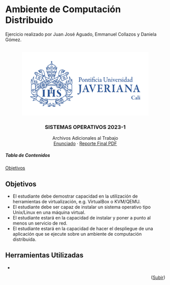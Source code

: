 # Ambiente de Computación Distribuido
Ejercicio realizado por Juan José Aguado, Emmanuel Collazos y Daniela Gómez.
<a name="readme-top"></a>
<!-- LOGO -->
<br />
<div align="center">
  <a href="imagenes/logo horizontal.png">
    <img src="imagenes/logo horizontal.png" alt="LogoJaveriaa" width="400" height="200">
  </a>

  <h3 align="center">SISTEMAS OPERATIVOS  2023-1</h3>

  <p align="center">
    Archivos Adicionales al Trabajo
    <br />
    <a href="Instrucciones.pdf">Enunciado</a>
    ·
    <a href="https://github.com/othneildrew/Best-README-Template/issues">Reporte Final PDF</a>
  </p>
</div>

##### Tabla de Contenidos
[Objetivos](#objet)  



<!-- OBJETIVOS -->
## Objetivos 
<a name="objet"></a>

* El estudiante debe demostrar capacidad en la utilización de herramientas de virtualización, e.g. VirtualBox o KVM/QEMU.
* El estudiante debe ser capaz de instalar un sistema operativo tipo Unix/Linux en una máquina virtual.
* El estudiante estará en la capacidad de instalar y poner a punto al menos un servicio de red.
* El estudiante estará en la capacidad de hacer el despliegue de una aplicación que se ejecute sobre un ambiente de computación distribuida.

## Herramientas Utilizadas

* 

<p align="right">(<a href="#readme-top">Subir</a>)</p>
